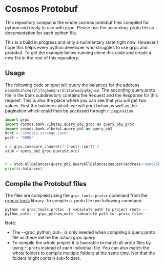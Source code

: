 # Cosmos Protobuf
This repository compains the whole cosmos protobuf files compiled for python and ready to use with grpc. Please use the according .proto file as documentation for each python file.

This is a build in progress and only a rudimentary state right now. However I hope this helps every python developer who struggles to use grpc and protobuf. To get the example below running clone this code and create a new file in the root of this repository.

## Usage

The following code snippet will query the balances for the address ``osmo15hzhcvgs2ljfng6unghvr5l32prwqdyq4aguxn``. The according query.proto file in the bank subdirectory contains the Request and the Response for this request. This is also the place where you can see that you will get two values. First the balances which we will print below as well as the pagination which could then be accessed through ``r.pagination`` 
```python
import grpc
import cosmos.bank.v1beta1.query_pb2_grpc as query_pb2_grpc
import cosmos.bank.v1beta1.query_pb2 as query_pb2
host = "osmosis.strange.love"
port = "9090"

c = grpc.insecure_channel(f'{host}:{port}')
stub = query_pb2_grpc.QueryStub(c)


r = stub.AllBalances(query_pb2.QueryAllBalancesRequest(address="osmo15hzhcvgs2ljfng6unghvr5l32prwqdyq4aguxn"))
print(r.balances)

```

## Compile the Protobuf files

The files are compield using the ``grpc_tools.protoc`` command from the [grpcio-tools](https://pypi.org/project/grpcio-tools/) library.
To compile a .proto file use following command:
```
python -m grpc_tools.protoc -I <absolute path to project root> --python_out=. --grpc_python_out=. <absolute path to .proto file>
```
Note:
* The --grpc_python_out=. is only needed when compiling a query.proto file as these define the actual grpc query
* To compile the whole project it is favorable to match all proto files by using `*.proto` instead of each individual file. You can also match the whole folders to compile multiple folders at the same time. Not that the folders might contain sub-folders.